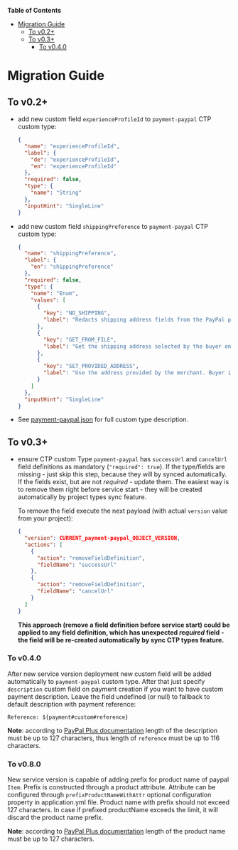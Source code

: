 <!-- START doctoc generated TOC please keep comment here to allow auto update -->
<!-- DON'T EDIT THIS SECTION, INSTEAD RE-RUN doctoc TO UPDATE -->
**Table of Contents**

- [Migration Guide](#migration-guide)
  - [To v0.2+](#to-v02)
  - [To v0.3+](#to-v03)
    - [To v0.4.0](#to-v040)

<!-- END doctoc generated TOC please keep comment here to allow auto update -->

# Migration Guide

## To v0.2+

  - add new custom field `experienceProfileId` to `payment-paypal` CTP custom type:
      ```json
      {
        "name": "experienceProfileId",
        "label": {
          "de": "experienceProfileId",
          "en": "experienceProfileId"
        },
        "required": false,
        "type": {
          "name": "String"
        },
        "inputHint": "SingleLine"
      }
      ```
      
  - add new custom field `shippingPreference` to `payment-paypal` CTP custom type:
      ```json
      {
        "name": "shippingPreference",
        "label": {
          "en": "shippingPreference"
        },
        "required": false,
        "type": {
          "name": "Enum",
          "values": [
            {
              "key": "NO_SHIPPING",
              "label": "Redacts shipping address fields from the PayPal pages. Recommended value to use for digital goods."
            },
            {
              "key": "GET_FROM_FILE",
              "label": "Get the shipping address selected by the buyer on PayPal pages."
            },
            {
              "key": "SET_PROVIDED_ADDRESS",
              "label": "Use the address provided by the merchant. Buyer is not able to change the address on the PayPal pages. If merchant doesn't pass an address buyer has the option to choose the address on PayPal pages."
            }
          ]
        },
        "inputHint": "SingleLine"
      }
      ```
  
  - See [payment-paypal.json](/src/main/resources/ctp/types/payment-paypal.json) for full custom type description.


## To v0.3+
<!-- 
    NOTE: This chapter is referenced in CtpConfigStartupValidator#DOCUMENTATION_REFERENCE, 
    so update the log message in case of re-factoring the documentation
-->

  - ensure CTP custom Type `payment-paypal` has `successUrl` and `cancelUrl` field definitions as mandatory 
  (`"required": true`). If the type/fields are missing - just skip this step, because they will by synced automatically.
  If the fields exist, but are not _required_ - update them. 
  The easiest way is to remove them right before service start - they will be created automatically 
  by project types sync feature. 
  
    To remove the field execute the next payload (with actual `version` value from your project):
    ```json
    {
      "version": CURRENT_payment-paypal_OBJECT_VERSION,
      "actions": [
        {
          "action": "removeFieldDefinition",
          "fieldName": "successUrl"
        },
        {
          "action": "removeFieldDefinition",
          "fieldName": "cancelUrl"
        }
      ]
    }
    ```
    
    **This approach (remove a field definition before service start) could be applied to any field definition, 
    which has unexpected _required_ field - the field will be re-created automatically by sync CTP types feature.**

### To v0.4.0

After new service version deployment new custom field will be added automatically to `payment-paypal`
custom type. After that just specify `description` custom field on payment creation if you want to have
custom payment description. Leave the field undefined (or null) 
to fallback to default description with payment reference:

`Reference: ${payment#custom#reference}`

**Note**: according to [PayPal Plus documentation](https://developer.paypal.com/docs/api/payments/#definition-transaction)
length of the description must be up to 127 characters, thus length of `reference` must be up to 116 characters.

### To v0.8.0

New service version is capable of adding prefix for product name of paypal `Item`. Prefix is constructed 
through a product attribute. Attribute can be configured through `prefixProductNameWithAttr` optional 
configuration property in application.yml file. Product name with prefix should not exceed 127 characters. 
In case if prefixed productName exceeds the limit, it will discard the product name prefix.

**Note**: according to [PayPal Plus documentation](https://developer.paypal.com/docs/api/payments/v1/#definition-item)
length of the product name must be up to 127 characters.
